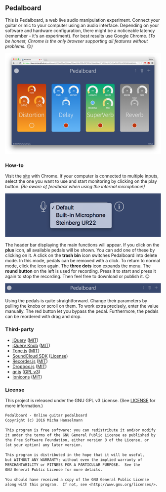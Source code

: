 ## Pedalboard

This is Pedalboard, a web live audio manipulation experiment.
Connect your guitar or mic to your computer using an audio interface.
Depending on your software and hardware configuration, there might be a
noticeable latency (remember - it's an experiment). For best results use
Google Chrome. _(To be honest, Chrome is the only browser supporting all
features without problems._ :smirk:_)_

[![screenshot](img/screenshot.png)](https://deermichel.github.io/pedalboard/#ZGlzdG9ydGlvbiwyODAwLDI4LC00LDE7ZGVsYXksNjQwLDI1LDMxLDA7c3VwZXJ2ZXJiLDE0MDAsMjQsMSw0MywwO3JldmVyYiw3NCw5NjAwLDM5LDA%3D)

### How-to

Visit the [site](https://deermichel.github.io/pedalboard/) with Chrome.
If your computer is connected to multiple inputs, select the one you want
to use and start monitoring by clicking on the play button.
_(Be aware of feedback when using the internal microphone!)_

![input selection](img/inputselection.png)

The header bar displaying the main functions will appear. If you click on
the **plus** icon, all available pedals will be shown. You can add one of these
by clicking on it. A click on the **trash bin** icon switches Pedalboard into
delete mode. In this mode, pedals can be removed with a click. To return
to normal mode, click the icon again. The **three dots** icon expands the menu.
The **round button** on the left is used for recording. Press it to start and
press it again to stop the recording. Then feel free to download or publish it. :wink:

![header bar](img/headerbar.png)

Using the pedals is quite straightforward. Change their parameters by pulling
the knobs or scroll on them. To work extra precisely, enter the value manually.
The red button let you bypass the pedal. Furthermore, the pedals can be reordered
with drag and drop.

### Third-party

- [jQuery](https://jquery.com/) ([MIT](https://github.com/jquery/jquery/blob/master/LICENSE.txt))
- [jQuery Knob](http://anthonyterrien.com/knob/) ([MIT](https://github.com/aterrien/jQuery-Knob/blob/master/LICENSE))
- [Tone.js](https://github.com/Tonejs/Tone.js) ([MIT](https://github.com/Tonejs/Tone.js/blob/master/LICENSE.md))
- [SoundCloud SDK](https://developers.soundcloud.com/) ([License](https://github.com/soundcloud/soundcloud-javascript/blob/master/LICENSE.md))
- [Recorder.js](https://github.com/mattdiamond/Recorderjs) ([MIT](https://github.com/mattdiamond/Recorderjs#license-mit))
- [Dropbox.js](https://github.com/dropbox/dropbox-js) ([MIT](https://github.com/dropbox/dropbox-js/blob/stable/LICENSE.txt))
- [qr.js](http://neocotic.com/qr.js/) ([GPL v3](https://github.com/neocotic/qr.js/blob/master/LICENSE.md))
- [Ionicons](http://ionicons.com/) ([MIT](https://github.com/driftyco/ionicons/blob/master/LICENSE))

### License

This project is released under the GNU GPL v3 License. (See [LICENSE](https://github.com/DeerMichel/pedalboard/blob/gh-pages/LICENSE) for more information.)

```
Pedalboard - Online guitar pedalboard
Copyright (c) 2016 Micha Hanselmann

This program is free software: you can redistribute it and/or modify
it under the terms of the GNU General Public License as published by
the Free Software Foundation, either version 3 of the License, or
(at your option) any later version.

This program is distributed in the hope that it will be useful,
but WITHOUT ANY WARRANTY; without even the implied warranty of
MERCHANTABILITY or FITNESS FOR A PARTICULAR PURPOSE.  See the
GNU General Public License for more details.

You should have received a copy of the GNU General Public License
along with this program.  If not, see <http://www.gnu.org/licenses/>.
```
